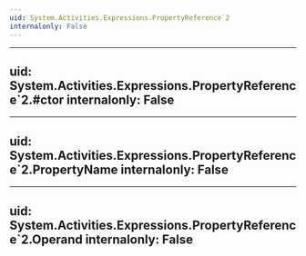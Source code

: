 ```yaml
---
uid: System.Activities.Expressions.PropertyReference`2
internalonly: False
---
```


---
uid: System.Activities.Expressions.PropertyReference`2.#ctor
internalonly: False
---

---
uid: System.Activities.Expressions.PropertyReference`2.PropertyName
internalonly: False
---

---
uid: System.Activities.Expressions.PropertyReference`2.Operand
internalonly: False
---
